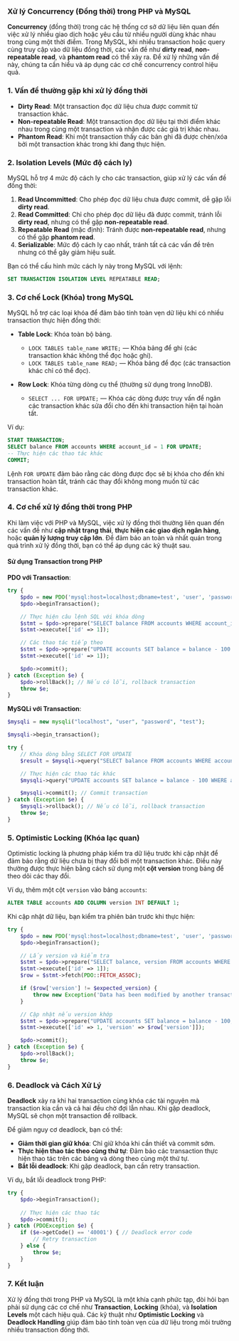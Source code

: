 ### Xử lý Concurrency (Đồng thời) trong PHP và MySQL

**Concurrency** (đồng thời) trong các hệ thống cơ sở dữ liệu liên quan đến việc xử lý nhiều giao dịch hoặc yêu cầu từ nhiều người dùng khác nhau trong cùng một thời điểm. Trong MySQL, khi nhiều transaction hoặc query cùng truy cập vào dữ liệu đồng thời, các vấn đề như **dirty read**, **non-repeatable read**, và **phantom read** có thể xảy ra. Để xử lý những vấn đề này, chúng ta cần hiểu và áp dụng các cơ chế concurrency control hiệu quả.

### 1. **Vấn đề thường gặp khi xử lý đồng thời**

- **Dirty Read**: Một transaction đọc dữ liệu chưa được commit từ transaction khác.
- **Non-repeatable Read**: Một transaction đọc dữ liệu tại thời điểm khác nhau trong cùng một transaction và nhận được các giá trị khác nhau.
- **Phantom Read**: Khi một transaction thấy các bản ghi đã được chèn/xóa bởi một transaction khác trong khi đang thực hiện.

### 2. **Isolation Levels (Mức độ cách ly)**

MySQL hỗ trợ 4 mức độ cách ly cho các transaction, giúp xử lý các vấn đề đồng thời:
1. **Read Uncommitted**: Cho phép đọc dữ liệu chưa được commit, dễ gặp lỗi **dirty read**.
2. **Read Committed**: Chỉ cho phép đọc dữ liệu đã được commit, tránh lỗi **dirty read**, nhưng có thể gặp **non-repeatable read**.
3. **Repeatable Read** (mặc định): Tránh được **non-repeatable read**, nhưng có thể gặp **phantom read**.
4. **Serializable**: Mức độ cách ly cao nhất, tránh tất cả các vấn đề trên nhưng có thể gây giảm hiệu suất.

Bạn có thể cấu hình mức cách ly này trong MySQL với lệnh:

```sql
SET TRANSACTION ISOLATION LEVEL REPEATABLE READ;
```

### 3. **Cơ chế Lock (Khóa) trong MySQL**

MySQL hỗ trợ các loại khóa để đảm bảo tính toàn vẹn dữ liệu khi có nhiều transaction thực hiện đồng thời:

- **Table Lock**: Khóa toàn bộ bảng.
  - `LOCK TABLES table_name WRITE;` — Khóa bảng để ghi (các transaction khác không thể đọc hoặc ghi).
  - `LOCK TABLES table_name READ;` — Khóa bảng để đọc (các transaction khác chỉ có thể đọc).
  
- **Row Lock**: Khóa từng dòng cụ thể (thường sử dụng trong InnoDB).
  - `SELECT ... FOR UPDATE;` — Khóa các dòng được truy vấn để ngăn các transaction khác sửa đổi cho đến khi transaction hiện tại hoàn tất.
  
Ví dụ:

```sql
START TRANSACTION;
SELECT balance FROM accounts WHERE account_id = 1 FOR UPDATE;
-- Thực hiện các thao tác khác
COMMIT;
```

Lệnh `FOR UPDATE` đảm bảo rằng các dòng được đọc sẽ bị khóa cho đến khi transaction hoàn tất, tránh các thay đổi không mong muốn từ các transaction khác.

### 4. **Cơ chế xử lý đồng thời trong PHP**

Khi làm việc với PHP và MySQL, việc xử lý đồng thời thường liên quan đến các vấn đề như **cập nhật trạng thái**, **thực hiện các giao dịch ngân hàng**, hoặc **quản lý lượng truy cập lớn**. Để đảm bảo an toàn và nhất quán trong quá trình xử lý đồng thời, bạn có thể áp dụng các kỹ thuật sau.

#### Sử dụng Transaction trong PHP

**PDO với Transaction**:

```php
try {
    $pdo = new PDO('mysql:host=localhost;dbname=test', 'user', 'password');
    $pdo->beginTransaction();

    // Thực hiện câu lệnh SQL với khóa dòng
    $stmt = $pdo->prepare("SELECT balance FROM accounts WHERE account_id = :id FOR UPDATE");
    $stmt->execute(['id' => 1]);

    // Các thao tác tiếp theo
    $stmt = $pdo->prepare("UPDATE accounts SET balance = balance - 100 WHERE account_id = :id");
    $stmt->execute(['id' => 1]);

    $pdo->commit();
} catch (Exception $e) {
    $pdo->rollBack(); // Nếu có lỗi, rollback transaction
    throw $e;
}
```

**MySQLi với Transaction**:

```php
$mysqli = new mysqli("localhost", "user", "password", "test");

$mysqli->begin_transaction();

try {
    // Khóa dòng bằng SELECT FOR UPDATE
    $result = $mysqli->query("SELECT balance FROM accounts WHERE account_id = 1 FOR UPDATE");

    // Thực hiện các thao tác khác
    $mysqli->query("UPDATE accounts SET balance = balance - 100 WHERE account_id = 1");

    $mysqli->commit(); // Commit transaction
} catch (Exception $e) {
    $mysqli->rollback(); // Nếu có lỗi, rollback transaction
    throw $e;
}
```

### 5. **Optimistic Locking (Khóa lạc quan)**

Optimistic locking là phương pháp kiểm tra dữ liệu trước khi cập nhật để đảm bảo rằng dữ liệu chưa bị thay đổi bởi một transaction khác. Điều này thường được thực hiện bằng cách sử dụng một **cột version** trong bảng để theo dõi các thay đổi.

Ví dụ, thêm một cột `version` vào bảng `accounts`:

```sql
ALTER TABLE accounts ADD COLUMN version INT DEFAULT 1;
```

Khi cập nhật dữ liệu, bạn kiểm tra phiên bản trước khi thực hiện:

```php
try {
    $pdo = new PDO('mysql:host=localhost;dbname=test', 'user', 'password');
    $pdo->beginTransaction();

    // Lấy version và kiểm tra
    $stmt = $pdo->prepare("SELECT balance, version FROM accounts WHERE account_id = :id");
    $stmt->execute(['id' => 1]);
    $row = $stmt->fetch(PDO::FETCH_ASSOC);

    if ($row['version'] != $expected_version) {
        throw new Exception('Data has been modified by another transaction.');
    }

    // Cập nhật nếu version khớp
    $stmt = $pdo->prepare("UPDATE accounts SET balance = balance - 100, version = version + 1 WHERE account_id = :id AND version = :version");
    $stmt->execute(['id' => 1, 'version' => $row['version']]);

    $pdo->commit();
} catch (Exception $e) {
    $pdo->rollBack();
    throw $e;
}
```

### 6. **Deadlock và Cách Xử Lý**

**Deadlock** xảy ra khi hai transaction cùng khóa các tài nguyên mà transaction kia cần và cả hai đều chờ đợi lẫn nhau. Khi gặp deadlock, MySQL sẽ chọn một transaction để rollback. 

Để giảm nguy cơ deadlock, bạn có thể:
- **Giảm thời gian giữ khóa**: Chỉ giữ khóa khi cần thiết và commit sớm.
- **Thực hiện thao tác theo cùng thứ tự**: Đảm bảo các transaction thực hiện thao tác trên các bảng và dòng theo cùng một thứ tự.
- **Bắt lỗi deadlock**: Khi gặp deadlock, bạn cần retry transaction.

Ví dụ, bắt lỗi deadlock trong PHP:

```php
try {
    $pdo->beginTransaction();
    
    // Thực hiện các thao tác
    $pdo->commit();
} catch (PDOException $e) {
    if ($e->getCode() == '40001') { // Deadlock error code
        // Retry transaction
    } else {
        throw $e;
    }
}
```

### 7. **Kết luận**

Xử lý đồng thời trong PHP và MySQL là một khía cạnh phức tạp, đòi hỏi bạn phải sử dụng các cơ chế như **Transaction**, **Locking** (khóa), và **Isolation Levels** một cách hiệu quả. Các kỹ thuật như **Optimistic Locking** và **Deadlock Handling** giúp đảm bảo tính toàn vẹn của dữ liệu trong môi trường nhiều transaction đồng thời.
